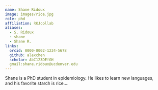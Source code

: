 ```yaml
---
name: Shane Ridoux
image: images/rice.jpg
role: phd
affiliation: RKJcollab
aliases:
  - S. Ridoux
  - shane
  - Shane R.
links:
  orcid: 0000-0002-1234-5678
  github: alexchen
  scholar: AbC123DEfGH
  gmail:shane.ridoux@ucdenver.edu
---
```


Shane is a PhD student in epidemiology. He likes to learn new languages, and his favorite starch is rice....

